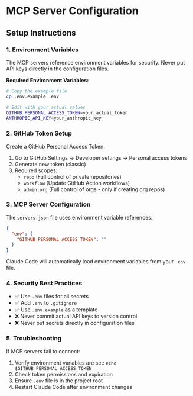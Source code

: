 # MCP Server Configuration

## Setup Instructions

### 1. Environment Variables
The MCP servers reference environment variables for security. Never put API keys directly in the configuration files.

**Required Environment Variables:**
```bash
# Copy the example file
cp .env.example .env

# Edit with your actual values
GITHUB_PERSONAL_ACCESS_TOKEN=your_actual_token
ANTHROPIC_API_KEY=your_anthropic_key
```

### 2. GitHub Token Setup
Create a GitHub Personal Access Token:
1. Go to GitHub Settings → Developer settings → Personal access tokens
2. Generate new token (classic)
3. Required scopes:
   - `repo` (Full control of private repositories)
   - `workflow` (Update GitHub Action workflows)
   - `admin:org` (Full control of orgs - only if creating org repos)

### 3. MCP Server Configuration
The `servers.json` file uses environment variable references:
```json
{
  "env": {
    "GITHUB_PERSONAL_ACCESS_TOKEN": ""
  }
}
```

Claude Code will automatically load environment variables from your `.env` file.

### 4. Security Best Practices
- ✅ Use `.env` files for all secrets
- ✅ Add `.env` to `.gitignore` 
- ✅ Use `.env.example` as a template
- ❌ Never commit actual API keys to version control
- ❌ Never put secrets directly in configuration files

### 5. Troubleshooting
If MCP servers fail to connect:
1. Verify environment variables are set: `echo $GITHUB_PERSONAL_ACCESS_TOKEN`
2. Check token permissions and expiration
3. Ensure `.env` file is in the project root
4. Restart Claude Code after environment changes
